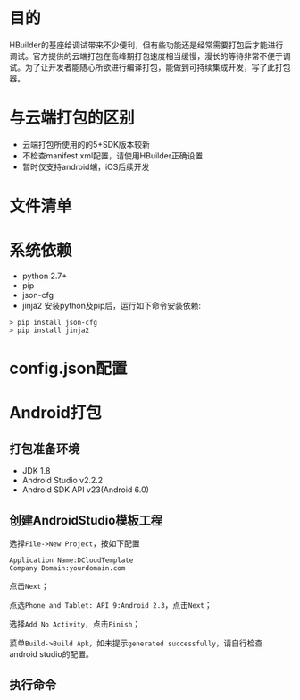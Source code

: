 # 目的
HBuilder的基座给调试带来不少便利，但有些功能还是经常需要打包后才能进行调试。官方提供的云端打包在高峰期打包速度相当缓慢，漫长的等待非常不便于调试。为了让开发者能随心所欲进行编译打包，能做到可持续集成开发，写了此打包器。

# 与云端打包的区别
- 云端打包所使用的的5+SDK版本较新
- 不检查manifest.xml配置，请使用HBuilder正确设置
- 暂时仅支持android端，iOS后续开发

# 文件清单

# 系统依赖
- python 2.7+
- pip
- json-cfg
- jinja2
安装python及pip后，运行如下命令安装依赖:
```
> pip install json-cfg
> pip install jinja2
```

# config.json配置

# Android打包
## 打包准备环境
- JDK 1.8
- Android Studio v2.2.2
- Android SDK API v23(Android 6.0)

## 创建AndroidStudio模板工程
选择`File->New Project`，按如下配置
```
Application Name:DCloudTemplate
Company Domain:yourdomain.com
```
点击`Next`；

点选`Phone and Tablet: API 9:Android 2.3`，点击`Next`；

选择`Add No Activity`，点击`Finish`；

菜单`Build->Build Apk`，如未提示`generated successfully`，请自行检查android studio的配置。

## 执行命令

